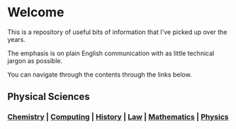 # Welcome 

This is a repository of useful bits of information that I've picked up over the years.

The emphasis is on plain English communication with as little technical jargon as possible.

You can navigate through the contents through the links below. 

## Physical Sciences

### [Chemistry](chemistry) | [Computing](computing) | [History](history) | [Law](law) | [Mathematics](mathematics) | [Physics](physics)
